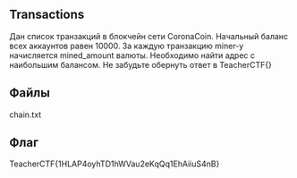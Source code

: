 ## Transactions
Дан список транзакций в блокчейн сети CoronaCoin. Начальный баланс всех аккаунтов равен 10000. За каждую транзакцию miner-у начисляется mined_amount валюты. Необходимо найти адрес с наибольшим балансом. Не забудьте обернуть ответ в TeacherCTF{}

## Файлы
chain.txt

## Флаг
TeacherCTF{1HLAP4oyhTD1hWVau2eKqQq1EhAiiuS4nB}


